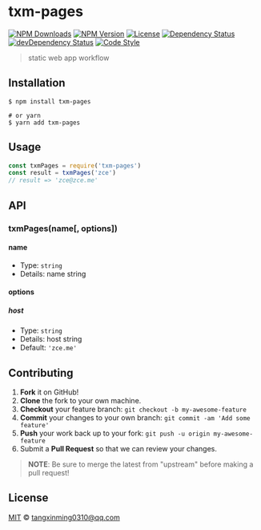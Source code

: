 # txm-pages

[![NPM Downloads][downloads-image]][downloads-url]
[![NPM Version][version-image]][version-url]
[![License][license-image]][license-url]
[![Dependency Status][dependency-image]][dependency-url]
[![devDependency Status][devdependency-image]][devdependency-url]
[![Code Style][style-image]][style-url]

> static web app workflow

## Installation

```shell
$ npm install txm-pages

# or yarn
$ yarn add txm-pages
```

## Usage

<!-- TODO: Introduction of API use -->

```javascript
const txmPages = require('txm-pages')
const result = txmPages('zce')
// result => 'zce@zce.me'
```

## API

<!-- TODO: Introduction of API -->

### txmPages(name[, options])

#### name

- Type: `string`
- Details: name string

#### options

##### host

- Type: `string`
- Details: host string
- Default: `'zce.me'`

## Contributing

1. **Fork** it on GitHub!
2. **Clone** the fork to your own machine.
3. **Checkout** your feature branch: `git checkout -b my-awesome-feature`
4. **Commit** your changes to your own branch: `git commit -am 'Add some feature'`
5. **Push** your work back up to your fork: `git push -u origin my-awesome-feature`
6. Submit a **Pull Request** so that we can review your changes.

> **NOTE**: Be sure to merge the latest from "upstream" before making a pull request!

## License

[MIT](LICENSE) &copy; tangxinming0310@qq.com



[downloads-image]: https://img.shields.io/npm/dm/txm-pages.svg
[downloads-url]: https://npmjs.org/package/txm-pages
[version-image]: https://img.shields.io/npm/v/txm-pages.svg
[version-url]: https://npmjs.org/package/txm-pages
[license-image]: https://img.shields.io/github/license/txm/txm-pages.svg
[license-url]: https://github.com/txm/txm-pages/blob/master/LICENSE
[dependency-image]: https://img.shields.io/david/txm/txm-pages.svg
[dependency-url]: https://david-dm.org/txm/txm-pages
[devdependency-image]: https://img.shields.io/david/dev/txm/txm-pages.svg
[devdependency-url]: https://david-dm.org/txm/txm-pages?type=dev
[style-image]: https://img.shields.io/badge/code_style-standard-brightgreen.svg
[style-url]: https://standardjs.com

